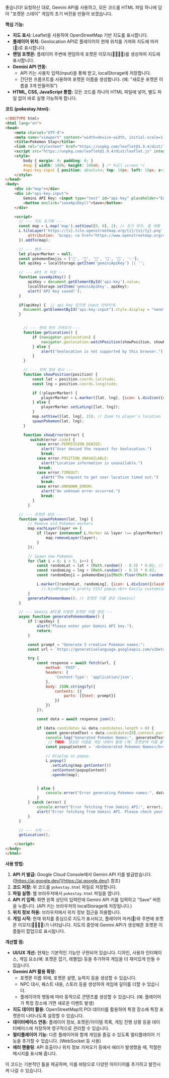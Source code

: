 좋습니다! 요청하신 대로, Gemini API를 사용하고, 모든 코드를 HTML 파일 하나에 담아 "포켓몬 스테이" 게임의 초기 버전을 만들어 보겠습니다.

**핵심 기능:**

*   **지도 표시:** Leaflet을 사용하여 OpenStreetMap 기반 지도를 표시합니다.
*   **플레이어 위치:** Geolocation API로 플레이어의 현재 위치를 가져와 지도에 마커(🚶)로 표시합니다.
*   **랜덤 포켓몬:** 플레이어 주변에 랜덤하게 포켓몬 이모지(🐛🦋🐞🌱)를 생성하여 지도에 표시합니다.
*   **Gemini API 연동:**
    *   API 키는 사용자 입력(input)을 통해 받고, localStorage에 저장합니다.
    *   간단한 프롬프트를 사용하여 포켓몬 이름을 생성합니다. (예: "새로운 포켓몬 이름을 3개 만들어줘")
*   **HTML, CSS, JavaScript 통합:** 모든 코드를 하나의 HTML 파일에 넣어, 별도 파일 없이 바로 실행 가능하게 합니다.

**코드 (pokestay.html):**

```html
<!DOCTYPE html>
<html lang="en">
<head>
    <meta charset="UTF-8">
    <meta name="viewport" content="width=device-width, initial-scale=1.0">
    <title>Pokemon Stay</title>
    <link rel="stylesheet" href="https://unpkg.com/leaflet@1.9.4/dist/leaflet.css" integrity="sha256-p4NxAoJBhIIN+hmNHrzRCf9tD/miZyoHS5obTRR9BMY=" crossorigin=""/>
    <script src="https://unpkg.com/leaflet@1.9.4/dist/leaflet.js" integrity="sha256-20nQCchB9co0qIjJZRGuk2/Z9VM+kNiyxNV1lvTlZBo=" crossorigin=""></script>
    <style>
        body { margin: 0; padding: 0; }
        #map { width: 100%; height: 100vh; } /* Full screen */
        #api-key-input { position: absolute; top: 10px; left: 10px; z-index: 1000; padding: 5px; background-color: rgba(255,255,255,0.8); }
    </style>
</head>
<body>
    <div id="map"></div>
    <div id="api-key-input">
        Gemini API Key: <input type="text" id="api-key" placeholder="Enter your API key">
        <button onclick="saveApiKey()">Save</button>
    </div>

    <script>
      // --- 지도 초기화 ---
      const map = L.map('map').setView([0, 0], 2); // 초기 위치, 줌 레벨
      L.tileLayer('https://{s}.tile.openstreetmap.org/{z}/{x}/{y}.png', {
          attribution: '&copy; <a href="https://www.openstreetmap.org/copyright">OpenStreetMap</a> contributors'
      }).addTo(map);

      // --- 변수 ---
      let playerMarker = null;
      const pokemonEmojis = ['🐛', '🦋', '🐞', '🌱', '🍄', '✨'];
      let apiKey = localStorage.getItem('geminiApiKey') || '';

      // --- API 키 저장 ---
      function saveApiKey() {
          apiKey = document.getElementById('api-key').value;
          localStorage.setItem('geminiApiKey', apiKey);
          alert('API Key saved!');
      }

      if(apiKey) {  // api key 있으면 input 안보이게.
        document.getElementById("api-key-input").style.display = "none";
      }


        // --- 현재 위치 가져오기 ---
        function getLocation() {
            if (navigator.geolocation) {
                navigator.geolocation.watchPosition(showPosition, showError);
            } else {
                alert("Geolocation is not supported by this browser.");
            }
        }

        // --- 위치 정보 표시 ---
        function showPosition(position) {
            const lat = position.coords.latitude;
            const lng = position.coords.longitude;

            if (!playerMarker) {
                playerMarker = L.marker([lat, lng], {icon: L.divIcon({className: 'my-div-icon', html: '🚶'})}).addTo(map);
            } else {
                playerMarker.setLatLng([lat, lng]);
            }
            map.setView([lat, lng], 15); // Zoom to player's location
            spawnPokemon(lat, lng);
        }

        function showError(error) {
           switch(error.code) {
              case error.PERMISSION_DENIED:
                alert("User denied the request for Geolocation.")
                break;
              case error.POSITION_UNAVAILABLE:
                alert("Location information is unavailable.")
               break;
              case error.TIMEOUT:
                alert("The request to get user location timed out.")
                break;
              case error.UNKNOWN_ERROR:
                alert("An unknown error occurred.")
                break;
            }
          }

      // --- 포켓몬 생성 ---
      function spawnPokemon(lat, lng) {
          // Remove old Pokemon markers
          map.eachLayer(layer => {
              if (layer instanceof L.Marker && layer !== playerMarker) {
                  map.removeLayer(layer);
              }
          });

          // Spawn new Pokemon
          for (let i = 0; i < 5; i++) {
              const randomLat = lat + (Math.random() - 0.5) * 0.02; // Adjust range as needed
              const randomLng = lng + (Math.random() - 0.5) * 0.02;
              const randomEmoji = pokemonEmojis[Math.floor(Math.random() * pokemonEmojis.length)];

              L.marker([randomLat, randomLng], {icon: L.divIcon({className: 'my-div-icon', html: randomEmoji})}).addTo(map);
                //.bindPopup("A pretty CSS3 popup.<br> Easily customizable."); // Add a popup
          }
          generatePokemonName(); // 포켓몬 이름 생성 (Gemini)
      }

      // --- Gemini API를 이용한 포켓몬 이름 생성 ---
      async function generatePokemonName() {
          if (!apiKey) {
              alert("Please enter your Gemini API key.");
              return;
          }

          const prompt = "Generate 3 creative Pokemon names:";
          const url = `https://generativelanguage.googleapis.com/v1beta/models/gemini-pro:generateContent?key=${apiKey}`;

          try {
              const response = await fetch(url, {
                  method: 'POST',
                  headers: {
                      'Content-Type': 'application/json',
                  },
                  body: JSON.stringify({
                      contents: [{
                          parts: [{text: prompt}]
                      }]
                  })
              });

              const data = await response.json();

              if (data.candidates && data.candidates.length > 0) {
                  const generatedText = data.candidates[0].content.parts[0].text;
                  console.log("Generated Pokemon Names:", generatedText); // Show generated names
                   // TODO: 생성된 이름을 게임 내에서 활용 (예: 포켓몬에 이름 붙이기, 화면에 표시 등)
                  const popupContent = `<b>Generated Pokemon Names</b><br>${generatedText.replace(/\n/g, '<br>')}`;

                  // Display as popup.
                  L.popup()
                    .setLatLng(map.getCenter())
                    .setContent(popupContent)
                    .openOn(map);


              } else {
                  console.error("Error generating Pokemon names:", data);
              }
          } catch (error) {
              console.error("Error fetching from Gemini API:", error);
              alert("Error fetching from Gemini API. Please check your API key and network connection."); //에러 알림
          }
      }

      // --- 시작 ---
      getLocation();

    </script>
</body>
</html>
```

**사용 방법:**

1.  **API 키 발급:** Google Cloud Console에서 Gemini API 키를 발급받습니다. ([https://ai.google.dev/](https://ai.google.dev/) 참조)
2.  **코드 저장:** 위 코드를 `pokestay.html` 파일로 저장합니다.
3.  **파일 실행:** 웹 브라우저에서 `pokestay.html` 파일을 엽니다.
4.  **API 키 입력:** 화면 왼쪽 상단의 입력란에 Gemini API 키를 입력하고 "Save" 버튼을 누릅니다. (API 키는 브라우저의 localStorage에 저장됩니다.)
5.  **위치 정보 허용:** 브라우저에서 위치 정보 접근을 허용합니다.
6.  **게임 시작:** 현재 위치를 중심으로 지도가 표시되고, 플레이어 마커(🚶)와 주변에 포켓몬 이모지(🐛🦋🐞🌱)가 나타납니다. 지도의 중앙에 Gemini API가 생성해준 포켓몬 이름들이 팝업으로 표시됩니다.

**개선할 점:**

*   **UI/UX 개선:** 현재는 기본적인 기능만 구현되어 있습니다. 디자인, 사용자 인터페이스, 게임 요소(예: 포켓몬 잡기, 레벨업) 등을 추가하여 게임을 더 재미있게 만들 수 있습니다.
*   **Gemini API 활용 확장:**
    *   포켓몬 이름 외에, 포켓몬 설명, 능력치 등을 생성할 수 있습니다.
    *   NPC 대사, 퀘스트 내용, 스토리 등을 생성하여 게임에 깊이를 더할 수 있습니다.
    *   플레이어의 행동에 따라 동적으로 콘텐츠를 생성할 수 있습니다. (예: 플레이어가 특정 장소에 가면 새로운 이벤트 발생)
*   **지도 데이터 활용:** OpenStreetMap의 POI 데이터를 활용하여 특정 장소에 특정 포켓몬이 나타나도록 설정할 수 있습니다.
*   **데이터베이스 연동:** 플레이어 정보, 포켓몬/아이템 목록, 게임 진행 상황 등을 데이터베이스에 저장하여 영구적으로 관리할 수 있습니다.
*   **멀티플레이어 기능:** 다른 플레이어와 함께 게임을 즐길 수 있도록 멀티플레이어 기능을 추가할 수 있습니다. (WebSocket 등 사용)
* **에러 핸들링**: API 호출이나 위치 정보 가져오기 등에서 에러가 발생했을 때, 적절한 메시지를 표시해 줍니다.

이 코드는 기본적인 틀을 제공하며, 이를 바탕으로 다양한 아이디어를 추가하고 발전시켜 나갈 수 있습니다.
